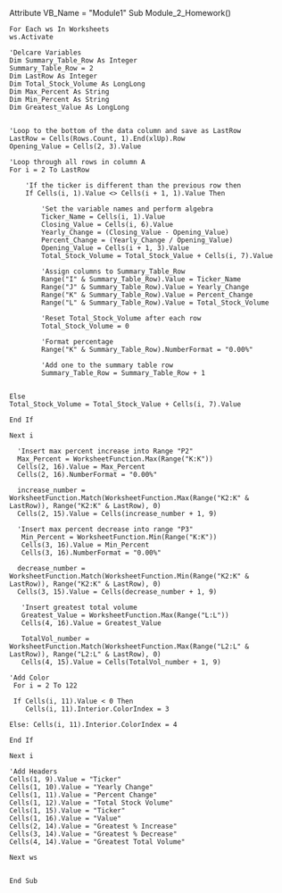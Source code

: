 Attribute VB_Name = "Module1"
Sub Module_2_Homework()
    
    For Each ws In Worksheets
    ws.Activate
    
    'Delcare Variables
    Dim Summary_Table_Row As Integer
    Summary_Table_Row = 2
    Dim LastRow As Integer
    Dim Total_Stock_Volume As LongLong
    Dim Max_Percent As String
    Dim Min_Percent As String
    Dim Greatest_Value As LongLong
 
    
    'Loop to the bottom of the data column and save as LastRow
    LastRow = Cells(Rows.Count, 1).End(xlUp).Row
    Opening_Value = Cells(2, 3).Value
    
    'Loop through all rows in column A
    For i = 2 To LastRow
    
        'If the ticker is different than the previous row then
        If Cells(i, 1).Value <> Cells(i + 1, 1).Value Then
        
            'Set the variable names and perform algebra
            Ticker_Name = Cells(i, 1).Value
            Closing_Value = Cells(i, 6).Value
            Yearly_Change = (Closing_Value - Opening_Value)
            Percent_Change = (Yearly_Change / Opening_Value)
            Opening_Value = Cells(i + 1, 3).Value
            Total_Stock_Volume = Total_Stock_Value + Cells(i, 7).Value
            
            'Assign columns to Summary_Table_Row
            Range("I" & Summary_Table_Row).Value = Ticker_Name
            Range("J" & Summary_Table_Row).Value = Yearly_Change
            Range("K" & Summary_Table_Row).Value = Percent_Change
            Range("L" & Summary_Table_Row).Value = Total_Stock_Volume
            
            'Reset Total_Stock_Volume after each row
            Total_Stock_Volume = 0
            
            'Format percentage
            Range("K" & Summary_Table_Row).NumberFormat = "0.00%"
            
            'Add one to the summary table row
            Summary_Table_Row = Summary_Table_Row + 1
            
        
    Else
    Total_Stock_Volume = Total_Stock_Value + Cells(i, 7).Value
    
    End If
    
    Next i
    
      'Insert max percent increase into Range "P2"
      Max_Percent = WorksheetFunction.Max(Range("K:K"))
      Cells(2, 16).Value = Max_Percent
      Cells(2, 16).NumberFormat = "0.00%"
    
      increase_number = WorksheetFunction.Match(WorksheetFunction.Max(Range("K2:K" & LastRow)), Range("K2:K" & LastRow), 0)
      Cells(2, 15).Value = Cells(increase_number + 1, 9)
      
      'Insert max percent decrease into range "P3"
       Min_Percent = WorksheetFunction.Min(Range("K:K"))
       Cells(3, 16).Value = Min_Percent
       Cells(3, 16).NumberFormat = "0.00%"
       
      decrease_number = WorksheetFunction.Match(WorksheetFunction.Min(Range("K2:K" & LastRow)), Range("K2:K" & LastRow), 0)
      Cells(3, 15).Value = Cells(decrease_number + 1, 9)
       
       'Insert greatest total volume
       Greatest_Value = WorksheetFunction.Max(Range("L:L"))
       Cells(4, 16).Value = Greatest_Value
       
       TotalVol_number = WorksheetFunction.Match(WorksheetFunction.Max(Range("L2:L" & LastRow)), Range("L2:L" & LastRow), 0)
       Cells(4, 15).Value = Cells(TotalVol_number + 1, 9)
       
    'Add Color
     For i = 2 To 122
     
     If Cells(i, 11).Value < 0 Then
        Cells(i, 11).Interior.ColorIndex = 3
        
    Else: Cells(i, 11).Interior.ColorIndex = 4
    
    End If
      
    Next i
    
    'Add Headers
    Cells(1, 9).Value = "Ticker"
    Cells(1, 10).Value = "Yearly Change"
    Cells(1, 11).Value = "Percent Change"
    Cells(1, 12).Value = "Total Stock Volume"
    Cells(1, 15).Value = "Ticker"
    Cells(1, 16).Value = "Value"
    Cells(2, 14).Value = "Greatest % Increase"
    Cells(3, 14).Value = "Greatest % Decrease"
    Cells(4, 14).Value = "Greatest Total Volume"
    
    Next ws
    
    
    End Sub